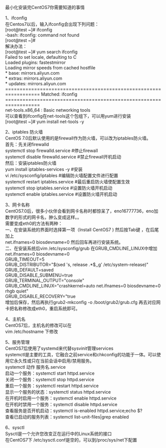 最小化安装完CentOS7你需要知道的事情

1、ifconfig  
在Centos7以后，输入ifconfig会出现下列问题：  
[root\@test \~]\# ifconfig  
-bash: ifconfig: command not found  
[root\@test \~]\#  
解决办法：  
[root\@test \~]\# yum search ifconfig  
Failed to set locale, defaulting to C  
Loaded plugins: fastestmirror  
Loading mirror speeds from cached hostfile  
\* base: mirrors.aliyun.com  
\* extras: mirrors.aliyun.com  
\* updates: mirrors.aliyun.com  
================================================================== Matched:
ifconfig ==================================================================  
net-tools.x86_64 : Basic networking tools  
可以查看到ifconfig在net-tools这个包组下，可以用yum进行安装  
[root\@test \~]\# yum install net-tools -y

2、iptables 防火墙  
CentOS 7.0后默认使用的是firewall作为防火墙，可以改为iptables防火墙。  
首先：先关闭firewalld  
systemctl stop firewalld.service \#停止firewall  
systemctl disable firewalld.service \#禁止firewall开机启动  
然后：安装iptables防火墙  
yum install iptables-services -y \#安装  
vi /etc/sysconfig/iptables \#编辑防火墙配置文件进行配置  
systemctl restart iptables.service \#最后重启防火墙使配置生效  
systemctl stop iptables.service \#设置防火墙开机启动  
systemctl enable iptables.service \#设置防火墙开机启动

3、网卡名称  
CentOS7.0后，很多小伙伴会看到网卡名称时都惊呆了，eno16777736，eno加数字的形式的网卡名，肿么变成这样。。  
需要变成eth0的方法有两种：  
一、在安装系统的界面时选择第一项（Install CentOS7 ) 然后按Tab键 ，在后尾加上  
net.ifnames=0 biosdevname=0 然后回车再进行安装系统。  
二、在安装系统后vim /etc/sysconfig/grub 在GRUB_CMDLINE_LINUX中增加net.ifnames=0
biosdevname=0  
GRUB_TIMEOUT=5  
GRUB_DISTRIBUTOR="\$(sed 's, release .\*\$,,g' /etc/system-release)"  
GRUB_DEFAULT=saved  
GRUB_DISABLE_SUBMENU=true  
GRUB_TERMINAL_OUTPUT="console"  
GRUB_CMDLINE_LINUX="crashkernel=auto net.ifnames=0 biosdevname=0 rhgb quiet"  
GRUB_DISABLE_RECOVERY="true  
增加后保存，然后再执行grub2-mkconfig -o /boot/grub2/grub.cfg
再去对应网卡把名称修改成eth0，重启系统即可。

4、主机名  
CentOS7后，主机名的修改可以在  
vim /etc/hostname 下修改

5、服务管理  
CentOS7后使用了systemd来代替sysvinit管理services  
systemctl是主要的工具，它融合之前service和chkconfig的功能于一体。可以使用它永久性或只在当前会话中启用/禁用服务。  
systemctl 动作 服务名.service  
启动一个服务：systemctl start httpd.service  
关闭一个服务：systemctl stop httpd.service  
重启一个服务：systemctl restart httpd.service  
显示一个服务的状态：systemctl status httpd.service  
在开机时启用一个服务：systemctl enable httpd.service  
在开机时禁用一个服务：systemctl disable httpd.service  
查看服务是否开机启动：systemctl is-enabled httpd.service;echo \$?  
查看已启动的服务列表：systemctl list-unit-files\|grep enabled

6、sysctl  
Sysctl是一个允许您改变正在运行中的Linux系统的接口  
在CentOS7下 /etc/sysctl.conf是空的，可以到/proc/sys/net下配置

